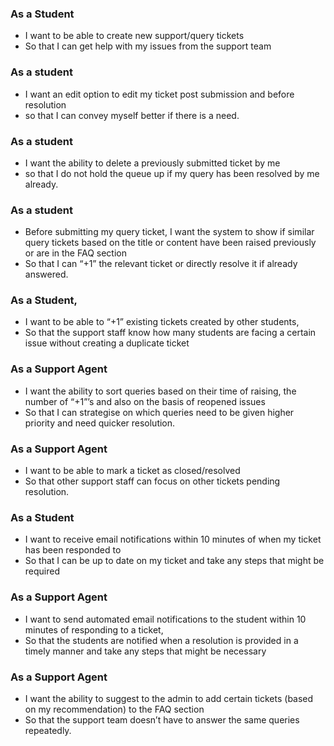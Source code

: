 ### As a Student
- I want to be able to create new support/query tickets
- So that I can get help with my issues from the support team

### As a student 
- I want an edit option to edit my ticket post submission and before resolution
- so that I can convey myself better if there is a need.

### As a student
- I want the ability to delete a previously submitted ticket by me
- so that I do not hold the queue up if my query has been resolved by me already.

### As a student 
-  Before submitting my query ticket, I want the system to show if similar query tickets based on the title or content have been raised previously or are in the FAQ section 
- So that I can “+1” the relevant ticket or directly resolve it if already answered.

### As a Student,
- I want to be able to “+1” existing tickets created by other students,
- So that the support staff know how many students are facing a certain issue without creating a duplicate ticket

### As a Support Agent 
- I want the ability to sort queries based on their time of raising, the number of “+1”’s and also on the basis of reopened issues
- So that I can strategise on which queries need to be given higher priority and need quicker resolution.

### As a Support Agent
- I want to be able to mark a ticket as closed/resolved
- So that other support staff can focus on other tickets pending resolution.

### As a Student
- I want to receive email notifications within 10 minutes of when my ticket has been responded to
- So that I can be up to date on my ticket and take any steps that might be required

### As a Support Agent
- I want to send automated email notifications to the student within 10 minutes of responding to a ticket, 
- So that the students are notified when a resolution is provided in a timely manner and take any steps that might be necessary

### As a Support Agent 
- I want the ability to suggest to the admin to add certain tickets (based on my recommendation) to the FAQ section 
- So that the support team doesn’t have to answer the same queries repeatedly.

